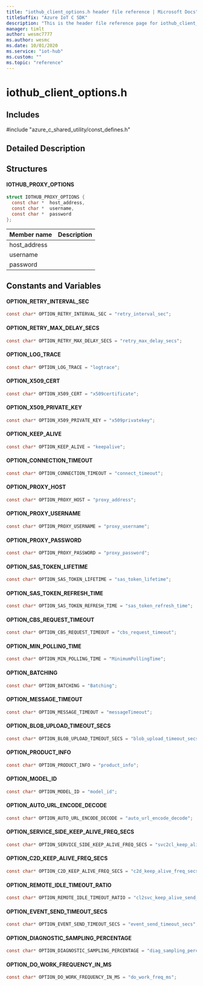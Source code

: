 ```yaml
---                             
title: "iothub_client_options.h header file reference | Microsoft Docs" 
titleSuffix: "Azure IoT C SDK"            
description: "This is the header file reference page for iothub_client_options.h in the Azure IoT C SDK. This SDK is used with Azure IoT Hub and Azure IoT Hub Device Provisioning Service"            
manager: timlt                 
author: wesmc7777              
ms.author: wesmc               
ms.date: 10/01/2020                    
ms.service: "iot-hub"             
ms.custom: ""                
ms.topic: "reference"        
---                            
```


# iothub_client_options.h 

## Includes

\#include "azure_c_shared_utility/const_defines.h"  

## Detailed Description

## Structures

#### IOTHUB_PROXY_OPTIONS

```C
struct IOTHUB_PROXY_OPTIONS {
  const char *  host_address,
  const char *  username,
  const char *  password
};
```
Member name                 | Description                                
----------------------------|----------------
 host_address            | 
 username            | 
 password            | 

## Constants and Variables

#### OPTION_RETRY_INTERVAL_SEC
```C
const char* OPTION_RETRY_INTERVAL_SEC = "retry_interval_sec";
```

#### OPTION_RETRY_MAX_DELAY_SECS
```C
const char* OPTION_RETRY_MAX_DELAY_SECS = "retry_max_delay_secs";
```

#### OPTION_LOG_TRACE
```C
const char* OPTION_LOG_TRACE = "logtrace";
```

#### OPTION_X509_CERT
```C
const char* OPTION_X509_CERT = "x509certificate";
```

#### OPTION_X509_PRIVATE_KEY
```C
const char* OPTION_X509_PRIVATE_KEY = "x509privatekey";
```

#### OPTION_KEEP_ALIVE
```C
const char* OPTION_KEEP_ALIVE = "keepalive";
```

#### OPTION_CONNECTION_TIMEOUT
```C
const char* OPTION_CONNECTION_TIMEOUT = "connect_timeout";
```

#### OPTION_PROXY_HOST
```C
const char* OPTION_PROXY_HOST = "proxy_address";
```

#### OPTION_PROXY_USERNAME
```C
const char* OPTION_PROXY_USERNAME = "proxy_username";
```

#### OPTION_PROXY_PASSWORD
```C
const char* OPTION_PROXY_PASSWORD = "proxy_password";
```

#### OPTION_SAS_TOKEN_LIFETIME
```C
const char* OPTION_SAS_TOKEN_LIFETIME = "sas_token_lifetime";
```

#### OPTION_SAS_TOKEN_REFRESH_TIME
```C
const char* OPTION_SAS_TOKEN_REFRESH_TIME = "sas_token_refresh_time";
```

#### OPTION_CBS_REQUEST_TIMEOUT
```C
const char* OPTION_CBS_REQUEST_TIMEOUT = "cbs_request_timeout";
```

#### OPTION_MIN_POLLING_TIME
```C
const char* OPTION_MIN_POLLING_TIME = "MinimumPollingTime";
```

#### OPTION_BATCHING
```C
const char* OPTION_BATCHING = "Batching";
```

#### OPTION_MESSAGE_TIMEOUT
```C
const char* OPTION_MESSAGE_TIMEOUT = "messageTimeout";
```

#### OPTION_BLOB_UPLOAD_TIMEOUT_SECS
```C
const char* OPTION_BLOB_UPLOAD_TIMEOUT_SECS = "blob_upload_timeout_secs";
```

#### OPTION_PRODUCT_INFO
```C
const char* OPTION_PRODUCT_INFO = "product_info";
```

#### OPTION_MODEL_ID
```C
const char* OPTION_MODEL_ID = "model_id";
```

#### OPTION_AUTO_URL_ENCODE_DECODE
```C
const char* OPTION_AUTO_URL_ENCODE_DECODE = "auto_url_encode_decode";
```

#### OPTION_SERVICE_SIDE_KEEP_ALIVE_FREQ_SECS
```C
const char* OPTION_SERVICE_SIDE_KEEP_ALIVE_FREQ_SECS = "svc2cl_keep_alive_timeout_secs";
```

#### OPTION_C2D_KEEP_ALIVE_FREQ_SECS
```C
const char* OPTION_C2D_KEEP_ALIVE_FREQ_SECS = "c2d_keep_alive_freq_secs";
```

#### OPTION_REMOTE_IDLE_TIMEOUT_RATIO
```C
const char* OPTION_REMOTE_IDLE_TIMEOUT_RATIO = "cl2svc_keep_alive_send_ratio";
```

#### OPTION_EVENT_SEND_TIMEOUT_SECS
```C
const char* OPTION_EVENT_SEND_TIMEOUT_SECS = "event_send_timeout_secs";
```

#### OPTION_DIAGNOSTIC_SAMPLING_PERCENTAGE
```C
const char* OPTION_DIAGNOSTIC_SAMPLING_PERCENTAGE = "diag_sampling_percentage";
```

#### OPTION_DO_WORK_FREQUENCY_IN_MS
```C
const char* OPTION_DO_WORK_FREQUENCY_IN_MS = "do_work_freq_ms";
```

